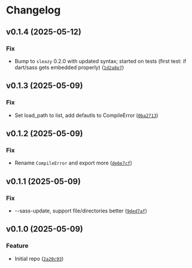 # Changelog

<!--next-version-placeholder-->

## v0.1.4 (2025-05-12)

### Fix

* Bump to `sleazy` 0.2.0 with updated syntax; started on tests (first test: if dart/sass gets embedded properly) ([`1d2a8e7`](https://github.com/educationwarehouse/sassquatch/commit/1d2a8e71cacac1f9e0c93b8d496ddea6a1e096d5))

## v0.1.3 (2025-05-09)

### Fix

* Set load_path to list, add defautls to CompileError ([`0ba2713`](https://github.com/educationwarehouse/sassquatch/commit/0ba27137bd49369cc3c3c0fe2e1940dcca820c25))

## v0.1.2 (2025-05-09)

### Fix

* Rename `CompileError` and export more ([`de6e7cf`](https://github.com/educationwarehouse/sassquatch/commit/de6e7cfbdce2c1682d19a5f6c15316239ca772ea))

## v0.1.1 (2025-05-09)

### Fix

* --sass-update, support file/directories better ([`9ded7af`](https://github.com/educationwarehouse/sassquatch/commit/9ded7afd511384910a3cefe08730d46f4ce47483))

## v0.1.0 (2025-05-09)

### Feature

* Initial repo ([`2a20c93`](https://github.com/educationwarehouse/sassquatch/commit/2a20c9374713173c460aba93b3013e1571e8559a))
